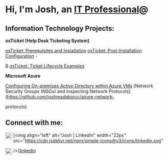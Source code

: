 <h1>Hi, I'm Josh, an <a href="https://linkedin.com/in/Josh">IT Professional</a>@</h1>

<h2> Information Technology Projects:</h2>

<b>osTicket (Help Desk Ticketing System)</b>

[osTicket: Prerequisites and Installation](https://github.com/joshmadakorcc/osticket-prereqs) [osTicket: Post-Installation Configuration](https://github.com/joshmadakorcc/post-install-config) -

B [osTicket: Ticket Lifecycle Examples](https://github.com/joshmadakorcc/ticket-lifecycle)

<b>Microsoft Azure</b>

[Configuring On-premises Active Directory within Azure VMs](https://github.com/joshmadakorcc/configure-ad) [Network Security Groups (NSGs) and Inspecting Network Protocols](https://github.com/joshmadakorcc/azure-network-

protocols)



 <h2> Connect with me:</h2>



 [<img align="left" alt="Josh | Twitter" width="22px" src="https://cdn.jsdelivr.net/npm/simple-icons@v3/icons/twitter.svg" />][twitter]

[<img align="left" alt="Josh | LinkedIn" width="22px" src="https://cdn.jsdelivr.net/npm/simple-icons@v3/icons/linkedin.svg"

/>][linkedin] [<img align="left" alt="Josh | Instagram" width="22px" src="https://cdn.jsdelivr.net/npm/simple-icons@v3/icons/instagram.svg" />][instagram]

[twitter]: https://twitter.com/Josh

[instagram]: https://www.instagram.com/Josh

[linkedin]: https://linkedin.com/in/Josh
